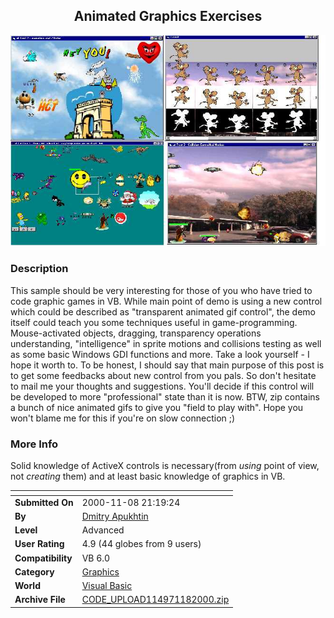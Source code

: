 ﻿<div align="center">

## Animated Graphics Exercises

<img src="PIC2000118221286237.jpg">
</div>

### Description

This sample should be very interesting for those of you who have tried to code graphic games in VB. While main point of demo is using a new control which could be described as "transparent animated gif control", the demo itself could teach you some techniques useful in game-programming. Mouse-activated objects, dragging, transparency operations understanding, "intelligence" in sprite motions and collisions testing as well as some basic Windows GDI functions and more. Take a look yourself - I hope it worth to. To be honest, I should say that main purpose of this post is to get some feedbacks about new control from you pals. So don't hesitate to mail me your thoughts and suggestions. You'll decide if this control will be developed to more "professional" state than it is now. BTW, zip contains a bunch of nice animated gifs to give you "field to play with". Hope you won't blame me for this if you're on slow connection ;)
 
### More Info
 
Solid knowledge of ActiveX controls is necessary(from _using_ point of view, not _creating_ them) and at least basic knowledge of graphics in VB.


<span>             |<span>
---                |---
**Submitted On**   |2000-11-08 21:19:24
**By**             |[Dmitry Apukhtin](https://github.com/Planet-Source-Code/PSCIndex/blob/master/ByAuthor/dmitry-apukhtin.md)
**Level**          |Advanced
**User Rating**    |4.9 (44 globes from 9 users)
**Compatibility**  |VB 6\.0
**Category**       |[Graphics](https://github.com/Planet-Source-Code/PSCIndex/blob/master/ByCategory/graphics__1-46.md)
**World**          |[Visual Basic](https://github.com/Planet-Source-Code/PSCIndex/blob/master/ByWorld/visual-basic.md)
**Archive File**   |[CODE\_UPLOAD114971182000\.zip](https://github.com/Planet-Source-Code/dmitry-apukhtin-animated-graphics-exercises__1-12658/archive/master.zip)








